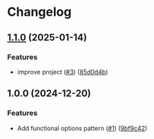 # Changelog

## [1.1.0](https://github.com/amie-go/adk/compare/v1.0.0...v1.1.0) (2025-01-14)


### Features

* improve project ([#3](https://github.com/amie-go/adk/issues/3)) ([85d0d4b](https://github.com/amie-go/adk/commit/85d0d4b4e5bc7277417c83f99c2e092b711f55f8))

## 1.0.0 (2024-12-20)


### Features

* Add functional options pattern ([#1](https://github.com/amie-go/adk/issues/1)) ([9bf9c42](https://github.com/amie-go/adk/commit/9bf9c42c1082a2c7684088a62830f99de1edcae7))
